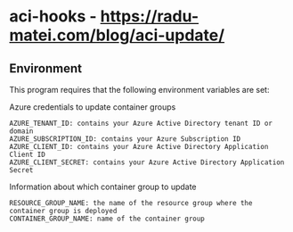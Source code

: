 # aci-hooks - https://radu-matei.com/blog/aci-update/

Environment
-----------


This program requires that the following environment variables are set:

Azure credentials to update container groups

```
AZURE_TENANT_ID: contains your Azure Active Directory tenant ID or domain
AZURE_SUBSCRIPTION_ID: contains your Azure Subscription ID
AZURE_CLIENT_ID: contains your Azure Active Directory Application Client ID
AZURE_CLIENT_SECRET: contains your Azure Active Directory Application Secret
```
Information about which container group to update

```
RESOURCE_GROUP_NAME: the name of the resource group where the container group is deployed
CONTAINER_GROUP_NAME: name of the container group
```